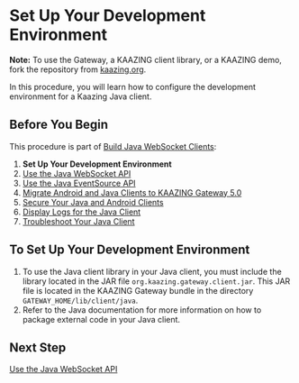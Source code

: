 Set Up Your Development Environment
===================================

**Note:** To use the Gateway, a KAAZING client library, or a KAAZING demo, fork the repository from [kaazing.org](http://kaazing.org).

In this procedure, you will learn how to configure the development environment for a Kaazing Java client.

Before You Begin
----------------

This procedure is part of [Build Java WebSocket Clients](o_dev_java.md):

1.  **Set Up Your Development Environment**
2.  [Use the Java WebSocket API](p_dev_java_websocket.md)
3.  [Use the Java EventSource API](p_dev_java_eventsource.md)
4.  [Migrate Android and Java Clients to KAAZING Gateway 5.0](p_dev_android_migrate.md)
5.  [Secure Your Java and Android Clients](p_dev_java_secure.md)
6.  [Display Logs for the Java Client](p_dev_java_logging.md)
7.  [Troubleshoot Your Java Client](p_dev_java_tshoot.md)

To Set Up Your Development Environment
--------------------------------------

1.  To use the Java client library in your Java client, you must include the library located in the JAR file  `org.kaazing.gateway.client.jar`. This JAR file is located in the KAAZING Gateway bundle in the directory `GATEWAY_HOME/lib/client/java`.
2.  Refer to the Java documentation for more information on how to package external code in your Java client.

Next Step
---------

[Use the Java WebSocket API](p_dev_java_websocket.md)
